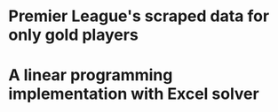 # Premier League's scraped data for only gold players
# A linear programming implementation with Excel solver
